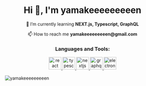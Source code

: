 <h1 align="center">Hi 👋, I'm yamakeeeeeeeeen</h1>

<p align="center">🌱 I’m currently learning <b>NEXT.js, Typescript, GraphQL</b></p>
<p align="center">📫 How to reach me <b>yamakeeeeeeeeen@gmail.com</b></p>

<h3 align="center">Languages and Tools:</h3>
<p align="center">
<a href="https://reactjs.org/" target="_blank">
    <img src="https://devicons.github.io/devicon/devicon.git/icons/react/react-original-wordmark.svg" alt="react" width="40" height="40"/>
</a>
<a href="https://www.typescriptlang.org/" target="_blank">
    <img src="https://devicons.github.io/devicon/devicon.git/icons/typescript/typescript-original.svg" alt="typescript" width="40" height="40"/>
</a>
<a href="https://nextjs.org/" target="_blank">
    <img src="https://cdn.worldvectorlogo.com/logos/nextjs-3.svg" alt="nextjs" width="40" height="40"/>
</a>
<a href="https://graphql.org" target="_blank">
    <img src="https://www.vectorlogo.zone/logos/graphql/graphql-icon.svg" alt="graphql" width="40" height="40"/>
</a>
<a href="https://www.electronjs.org" target="_blank">
    <img src="https://devicons.github.io/devicon/devicon.git/icons/electron/electron-original.svg" alt="electron" width="40" height="40"/>
</a>
</p>
<a align="center" style="margin-top: 20px;">&nbsp;<img align="center" src="https://github-readme-stats.vercel.app/api?username=yamakeeeeeeeeen&show_icons=true&locale=en" alt="yamakeeeeeeeeen" /></a>
